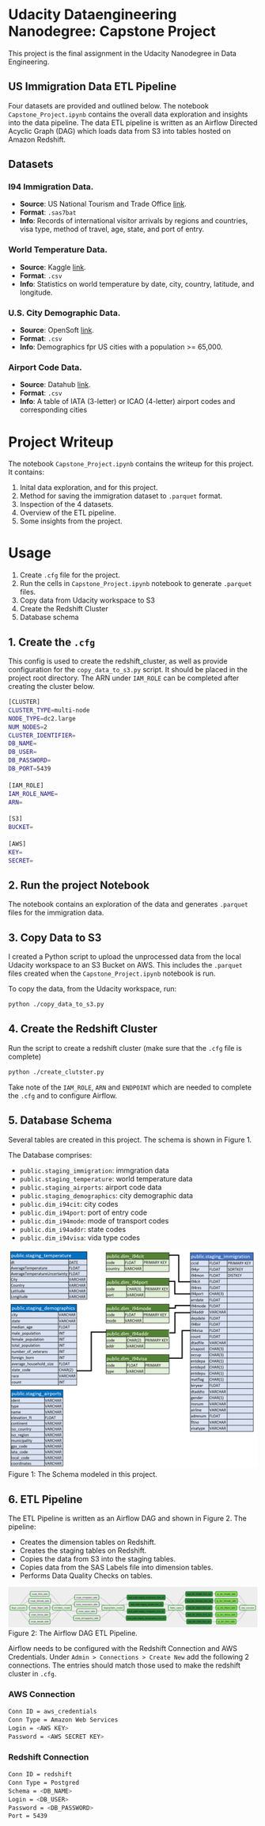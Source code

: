 # Udacity Dataengineering Nanodegree: Capstone Project

This project is the final assignment in the Udacity Nanodegree in Data Engineering.

## US Immigration Data ETL Pipeline

Four datasets are provided and outlined below. The notebook `Capstone_Project.ipynb` contains
the overall data exploration and insights into the data pipeline.
The data ETL pipeline is written as an Airflow Directed Acyclic Graph (DAG) which loads data from S3 into tables
hosted on Amazon Redshift.

## Datasets
### I94 Immigration Data.
* **Source**: US National Tourism and Trade Office [link](https://travel.trade.gov/research/reports/i94/historical/2016.html).
* **Format**: `.sas7bat`
* **Info**: Records of international visitor arrivals by regions and countries, visa type, method of travel, age, state, and port of entry.

### World Temperature Data.
* **Source**: Kaggle [link](https://www.kaggle.com/berkeleyearth/climate-change-earth-surface-temperature-data). 
* **Format**: `.csv`
* **Info**: Statistics on world temperature by date, city, country, latitude, and longitude.

### U.S. City Demographic Data.
* **Source**: OpenSoft [link](https://public.opendatasoft.com/explore/dataset/us-cities-demographics/export/).
* **Format**: `.csv`
* **Info**: Demographics fpr US cities with a population >= 65,000.

### Airport Code Data.
* **Source**: Datahub [link](https://datahub.io/core/airport-codes#data).
* **Format**: `.csv`
* **Info**: A table of IATA (3-letter) or ICAO (4-letter) airport codes and corresponding cities



# Project Writeup

The notebook `Capstone_Project.ipynb` contains the writeup for this project. It contains:
1. Inital data exploration, and  for this project.
2. Method for saving the immigration dataset to `.parquet` format.
3. Inspection of the 4 datasets.
4. Overview of the ETL pipeline.
5. Some insights from the project. 

# Usage 

1. Create `.cfg` file for the project.
2. Run the cells in `Capstone_Project.ipynb` notebook to generate `.parquet` files.
3. Copy data from Udacity workspace to S3
4. Create the Redshift Cluster
5. Database schema

## 1. Create the `.cfg`

This config is used to create the redshift_cluster, as well as provide configuration for the `copy_data_to_s3.py` script. It should be placed in the project root directory.
The ARN under `IAM_ROLE` can be completed after creating the cluster below.

```bash
[CLUSTER]
CLUSTER_TYPE=multi-node
NODE_TYPE=dc2.large
NUM_NODES=2
CLUSTER_IDENTIFIER=
DB_NAME=
DB_USER=
DB_PASSWORD=
DB_PORT=5439

[IAM_ROLE]
IAM_ROLE_NAME=
ARN=

[S3]
BUCKET=

[AWS]
KEY=
SECRET=
```

## 2. Run the project Notebook

The notebook contains an exploration of the data and generates `.parquet` files for the immigration data.

## 3. Copy Data to S3

I created a Python script to upload the unprocessed data from the local Udacity workspace to an S3 Bucket on AWS. This includes the `.parquet` files created when the `Capstone_Project.ipynb` notebook is run. 

To copy the data, from the Udacity workspace, run:

```bash
python ./copy_data_to_s3.py
```

## 4. Create the Redshift Cluster

Run the script to create a redshift cluster (make sure that the `.cfg` file is complete)

```bash
python ./create_clutster.py
```

Take note of the `IAM_ROLE`, `ARN` and `ENDPOINT` which are needed to complete the `.cfg` and to configure Airflow.

## 5. Database Schema

Several tables are created in this project. The schema is shown in Figure 1.

The Database comprises:
* `public.staging_immigration`: immgration data
* `public.staging_temperature`: world temperature data
* `public.staging_airports`: airport code data
* `public.staging_demographics`: city demographic data
* `public.dim_i94cit`: city codes
* `public.dim_i94port`: port of entry code
* `public.dim_i94mode`: mode of transport codes
* `public.dim_i94addr`: state codes
* `public.dim_i94visa`: vida type codes

![Schema](./images/schema.png#center) 
Figure 1: The Schema modeled in this project.

## 6. ETL Pipeline

The ETL Pipeline is written as an Airflow DAG and shown in Figure 2. The pipeline:
* Creates the dimension tables on Redshift.
* Creates the staging tables on Redshift.
* Copies the data from S3 into the staging tables.
* Copies data from the SAS Labels file into dimension tables.
* Performs Data Quality Checks on tables.

![Pipeline](./images/pipeline.png#center) 
Figure 2: The Airflow DAG ETL Pipeline.

Airflow needs to be configured with the Redshift Connection and AWS Credentials.
Under `Admin > Connections > Create New` add the following 2 connections. The entries should
match those used to make the redshift cluster in `.cfg`.

### AWS Connection

```bash
Conn ID = aws_credentials
Conn Type = Amazon Web Services
Login = <AWS KEY>
Password = <AWS SECRET KEY>
```

### Redshift Connection
```bash
Conn ID = redshift
Conn Type = Postgred
Schema = <DB_NAME>
Login = <DB_USER>
Password = <DB_PASSWORD>
Port = 5439
```